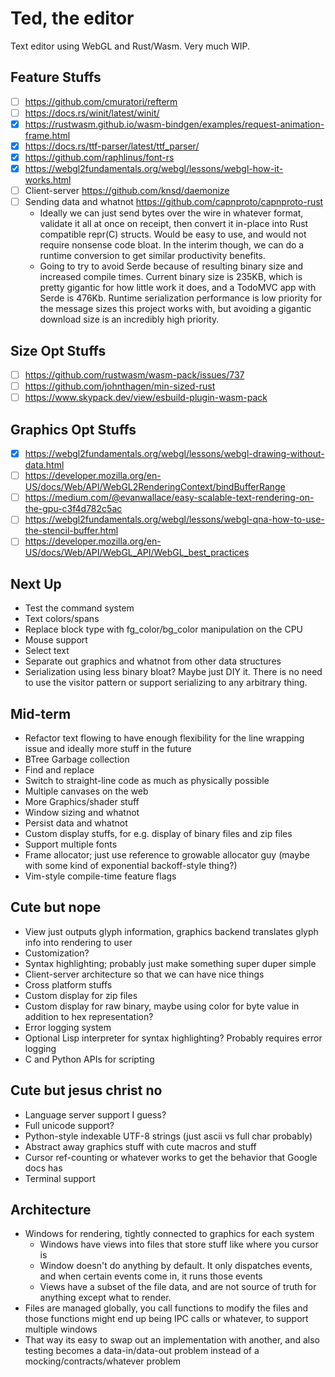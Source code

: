 # Ted, the editor
Text editor using WebGL and Rust/Wasm. Very much WIP.

## Feature Stuffs
- [ ] https://github.com/cmuratori/refterm
- [ ] https://docs.rs/winit/latest/winit/
- [x] https://rustwasm.github.io/wasm-bindgen/examples/request-animation-frame.html
- [x] https://docs.rs/ttf-parser/latest/ttf_parser/
- [x] https://github.com/raphlinus/font-rs
- [x] https://webgl2fundamentals.org/webgl/lessons/webgl-how-it-works.html
- [ ] Client-server https://github.com/knsd/daemonize
- [ ] Sending data and whatnot https://github.com/capnproto/capnproto-rust
  - Ideally we can just send bytes over the wire in whatever format, validate it
    all at once on receipt, then convert it in-place into Rust compatible repr(C)
    structs. Would be easy to use, and would not require nonsense code bloat.
    In the interim though, we can do a runtime conversion to get similar productivity
    benefits.
  - Going to try to avoid Serde because of resulting binary size and increased
    compile times. Current binary size is 235KB, which is pretty gigantic for
    how little work it does, and a TodoMVC app with Serde is 476Kb. Runtime serialization
    performance is low priority for the message sizes this project works with,
    but avoiding a gigantic download size is an incredibly high priority.

## Size Opt Stuffs
- [ ] https://github.com/rustwasm/wasm-pack/issues/737
- [ ] https://github.com/johnthagen/min-sized-rust
- [ ] https://www.skypack.dev/view/esbuild-plugin-wasm-pack

## Graphics Opt Stuffs
- [x] https://webgl2fundamentals.org/webgl/lessons/webgl-drawing-without-data.html
- [ ] https://developer.mozilla.org/en-US/docs/Web/API/WebGL2RenderingContext/bindBufferRange
- [ ] https://medium.com/@evanwallace/easy-scalable-text-rendering-on-the-gpu-c3f4d782c5ac
- [ ] https://webgl2fundamentals.org/webgl/lessons/webgl-qna-how-to-use-the-stencil-buffer.html
- [ ] https://developer.mozilla.org/en-US/docs/Web/API/WebGL_API/WebGL_best_practices

## Next Up
- Test the command system
- Text colors/spans
- Replace block type with fg_color/bg_color manipulation on the CPU
- Mouse support
- Select text
- Separate out graphics and whatnot from other data structures
- Serialization using less binary bloat? Maybe just DIY it. There is no need to
  use the visitor pattern or support serializing to any arbitrary thing.

## Mid-term
- Refactor text flowing to have enough flexibility for the line wrapping issue
  and ideally more stuff in the future
- BTree Garbage collection
- Find and replace
- Switch to straight-line code as much as physically possible
- Multiple canvases on the web
- More Graphics/shader stuff
- Window sizing and whatnot
- Persist data and whatnot
- Custom display stuffs, for e.g. display of binary files and zip files
- Support multiple fonts
- Frame allocator; just use reference to growable allocator guy (maybe with some
  kind of exponential backoff-style thing?)
- Vim-style compile-time feature flags

## Cute but nope
- View just outputs glyph information, graphics backend translates glyph info
  into rendering to user
- Customization?
- Syntax highlighting; probably just make something super duper simple
- Client-server architecture so that we can have nice things
- Cross platform stuffs
- Custom display for zip files
- Custom display for raw binary, maybe using color for byte value in addition
  to hex representation?
- Error logging system
- Optional Lisp interpreter for syntax highlighting? Probably requires error
  logging
- C and Python APIs for scripting


## Cute but jesus christ no
- Language server support I guess?
- Full unicode support?
- Python-style indexable UTF-8 strings (just ascii vs full char probably)
- Abstract away graphics stuff with cute macros and stuff
- Cursor ref-counting or whatever works to get the behavior that Google docs has
- Terminal support

## Architecture
- Windows for rendering, tightly connected to graphics for each system
  - Windows have views into files that store stuff like where you cursor is
  - Window doesn't do anything by default. It only dispatches events, and when certain
    events come in, it runs those events
  - Views have a subset of the file data, and are not source of truth for anything
    except what to render.
- Files are managed globally, you call functions to modify the files and those
  functions might end up being IPC calls or whatever, to support multiple windows
- That way its easy to swap out an implementation with another, and also testing
  becomes a data-in/data-out problem instead of a mocking/contracts/whatever problem
